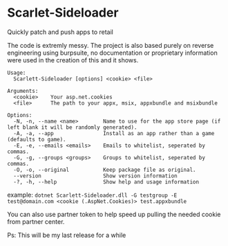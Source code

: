 # Scarlet-Sideloader
Quickly patch and push apps to retail 

The code is extremly messy. The project is also based purely on reverse engineering using burpsuite, no documentation or proprietary information were used in the creation of this and it shows.
```
Usage:
  Scarlett-Sideloader [options] <cookie> <file>

Arguments:
  <cookie>    Your asp.net.cookies
  <file>      The path to your appx, msix, appxbundle and msixbundle

Options:
  -N, -n, --name <name>        Name to use for the app store page (if left blank it will be randomly generated).
  -A, -a, --app                Install as an app rather than a game (defaults to game).
  -E, -e, --emails <emails>    Emails to whitelist, seperated by commas.
  -G, -g, --groups <groups>    Groups to whitelist, seperated by commas.
  -O, -o, --original           Keep package file as original.
  --version                    Show version information
  -?, -h, --help               Show help and usage information
```
example:
`dotnet Scarlett-Sideloader.dll -G testgroup -E test@domain.com <cookie (.AspNet.Cookies)> test.appxbundle`

You can also use partner token to help speed up pulling the needed cookie from partner center.



Ps: This will be my last release for a while
